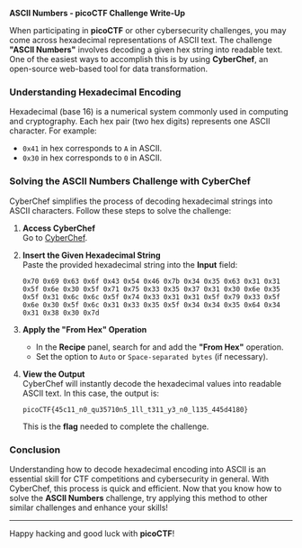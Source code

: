 **ASCII Numbers - picoCTF Challenge Write-Up**

When participating in **picoCTF** or other cybersecurity challenges, you may come across hexadecimal representations of ASCII text. The challenge **"ASCII Numbers"** involves decoding a given hex string into readable text. One of the easiest ways to accomplish this is by using **CyberChef**, an open-source web-based tool for data transformation.

### **Understanding Hexadecimal Encoding**
Hexadecimal (base 16) is a numerical system commonly used in computing and cryptography. Each hex pair (two hex digits) represents one ASCII character. For example:
- `0x41` in hex corresponds to `A` in ASCII.
- `0x30` in hex corresponds to `0` in ASCII.

### **Solving the ASCII Numbers Challenge with CyberChef**
CyberChef simplifies the process of decoding hexadecimal strings into ASCII characters. Follow these steps to solve the challenge:

1. **Access CyberChef**  
   Go to [CyberChef](https://gchq.github.io/CyberChef/).

2. **Insert the Given Hexadecimal String**  
   Paste the provided hexadecimal string into the **Input** field:
   ```
   0x70 0x69 0x63 0x6f 0x43 0x54 0x46 0x7b 0x34 0x35 0x63 0x31 0x31 0x5f 0x6e 0x30 0x5f 0x71 0x75 0x33 0x35 0x37 0x31 0x30 0x6e 0x35 0x5f 0x31 0x6c 0x6c 0x5f 0x74 0x33 0x31 0x31 0x5f 0x79 0x33 0x5f 0x6e 0x30 0x5f 0x6c 0x31 0x33 0x35 0x5f 0x34 0x34 0x35 0x64 0x34 0x31 0x38 0x30 0x7d
   ```

3. **Apply the "From Hex" Operation**  
   - In the **Recipe** panel, search for and add the **"From Hex"** operation.
   - Set the option to `Auto` or `Space-separated bytes` (if necessary).

4. **View the Output**  
   CyberChef will instantly decode the hexadecimal values into readable ASCII text. In this case, the output is:
   ```
   picoCTF{45c11_n0_qu35710n5_1ll_t311_y3_n0_l135_445d4180}
   ```
   This is the **flag** needed to complete the challenge.

### **Conclusion**
Understanding how to decode hexadecimal encoding into ASCII is an essential skill for CTF competitions and cybersecurity in general. With CyberChef, this process is quick and efficient. Now that you know how to solve the **ASCII Numbers** challenge, try applying this method to other similar challenges and enhance your skills!

---

Happy hacking and good luck with **picoCTF**!

